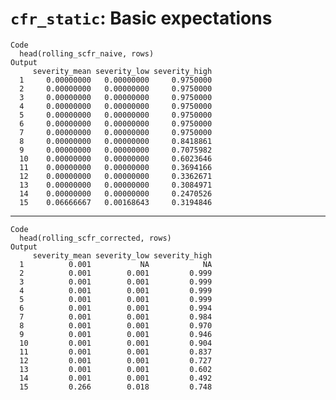 # `cfr_static`: Basic expectations

    Code
      head(rolling_scfr_naive, rows)
    Output
         severity_mean severity_low severity_high
      1     0.00000000   0.00000000     0.9750000
      2     0.00000000   0.00000000     0.9750000
      3     0.00000000   0.00000000     0.9750000
      4     0.00000000   0.00000000     0.9750000
      5     0.00000000   0.00000000     0.9750000
      6     0.00000000   0.00000000     0.9750000
      7     0.00000000   0.00000000     0.9750000
      8     0.00000000   0.00000000     0.8418861
      9     0.00000000   0.00000000     0.7075982
      10    0.00000000   0.00000000     0.6023646
      11    0.00000000   0.00000000     0.3694166
      12    0.00000000   0.00000000     0.3362671
      13    0.00000000   0.00000000     0.3084971
      14    0.00000000   0.00000000     0.2470526
      15    0.06666667   0.00168643     0.3194846

---

    Code
      head(rolling_scfr_corrected, rows)
    Output
         severity_mean severity_low severity_high
      1          0.001           NA            NA
      2          0.001        0.001         0.999
      3          0.001        0.001         0.999
      4          0.001        0.001         0.999
      5          0.001        0.001         0.999
      6          0.001        0.001         0.994
      7          0.001        0.001         0.984
      8          0.001        0.001         0.970
      9          0.001        0.001         0.946
      10         0.001        0.001         0.904
      11         0.001        0.001         0.837
      12         0.001        0.001         0.727
      13         0.001        0.001         0.602
      14         0.001        0.001         0.492
      15         0.266        0.018         0.748

